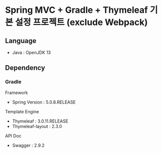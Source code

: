 # Spring MVC + Gradle + Thymeleaf 기본 설정 프로젝트 (exclude Webpack)

## Language 
- Java : OpenJDK 13

## Dependency
### Gradle 
Framework
- Spring Version : 5.0.8.RELEASE

Template Engine
- Thymeleaf : 3.0.11.RELEASE
- Thymeleaf-layout : 2.3.0

API Doc
- Swagger : 2.9.2
